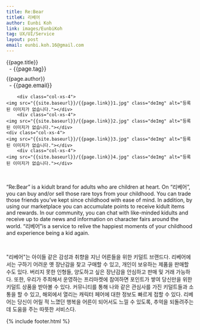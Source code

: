 ```yaml
---
title: Re:Bear
titleK: 리베어
author: Eunbi Koh
link: images/EunbiKoh
tag: UX/UI/Service
layout: post
email: eunbi.koh.16@gmail.com
---	
```


<div class="container">

<div class="deDep">
{{page.title}}<br>
<p style="font-size:15px; margin:0px; padding:0px 0px 0px 8px; margin:0px 0px 8px 0px;">- {{page.tag}}</p>
{{page.author}}<br>
<p style="font-size:15px; margin:0px; padding:0px 0px 0px 8px;">- {{page.email}}</p>
</div>


<div class="row" class="imgcolor">
	
		<div class="col-xs-4">
	<img src="{{site.baseurl}}/{{page.link}}1.jpg" class="deImg" alt="등록된 이미지가 없습니다."></div>
		<div class="col-xs-4">
	<img src="{{site.baseurl}}/{{page.link}}2.jpg" class="deImg" alt="등록된 이미지가 없습니다."></div>
	<div class="col-xs-4">
	<img src="{{site.baseurl}}/{{page.link}}3.jpg" class="deImg" alt="등록된 이미지가 없습니다."></div>
		<div class="col-xs-4">
	<img src="{{site.baseurl}}/{{page.link}}4.jpg" class="deImg" alt="등록된 이미지가 없습니다."></div>
	
</div>
<br>

<div class="det lato">


“Re:Bear” is a kidult brand for adults who are children at heart.
On “리베어”, you can buy and/or sell those rare toys from your childhood. You can trade those friends you’ve kept since childhood with ease of mind. In addition, by using our marketplace you can accumulate points to receive kidult items and rewards. In our community, you can chat with like-minded kidults and receive up to date news and information on character fairs around the world. “리베어”is a service to relive the happiest moments of your childhood and experience being a kid again.




</div>

<br>

<div class="noto">

"리베어"는 아이들 같은 감성과 취향을 지닌 어른들을 위한 키덜트 브랜드다. 리베어에서는 구하기 어려운 옛 장난감을 찾고 구매할 수 있고, 개인이 보유하는 제품을 판매할 수도 있다. 버리지 못한 인형들, 양도하고 싶은 장난감을 안심하고 판매 및 거래 가능하다. 또한, 우리가 주최해서 운영하는 프리마켓에 참여하면 포인트가 쌓여 당신만을 위한 키덜트 상품을 받아볼 수 있다. 커뮤니티를 통해 나와 같은 관심사를 가진 키덜트들과 소통을 할 수 있고, 해외에서 열리는 캐릭터 페어에 대한 정보도 빠르게 접할 수 있다. 리베어는 당신이 어릴 적 느꼈던 행복을 어른이 되어서도 느낄 수 있도록, 추억을 되돌려주는데 도움을 주는 따뜻한 서비스다.


</div>
{% include footer.html %} 